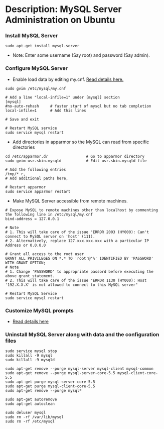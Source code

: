 # Description: MySQL Server Administration on Ubuntu

### Install MySQL Server
```
sudo apt-get install mysql-server
```
- Note: Enter some username (Say root) and password (Say admin).

### Configure MySQL Server
- Enable load data by editing my.cnf. [Read details here.](http://stackoverflow.com/questions/10762239/mysql-enable-load-data-local-infile)

```
sudo gvim /etc/mysql/my.cnf

# Add a line "local-infile=1" under [mysql] section
[mysql]
#no-auto-rehash     # faster start of mysql but no tab completion
local-infile=1      # Add this lines

# Save and exit

# Restart MySQL service
sudo service mysql restart
```

- Add directories in apparmor so the MySQL can read from specific directories

```
cd /etc/apparmor.d/                 # Go to apparmor directory
sudo gvim usr.sbin.mysqld           # Edit usr.sbin.mysqld file

# Add the following entries
/tmp/* r,
# Add additional paths here,

# Restart apparmor
sudo service apparmor restart
```

- Make MySQL Server accessible from remote machines.

```
# Expose MySQL to remote machines other than localhost by commenting the following line in /etc/mysql/my.cnf
bind-address = 127.0.0.1

# Note
# 1. This will take care of the issue "ERROR 2003 (HY000): Can't connect to MySQL server on 'host' (111).
# 2. Alternatively, replace 127.xxx.xxx.xxx with a particular IP Address or 0.0.0.0

# Grant all access to the root user
GRANT ALL PRIVILEGES ON *.* TO 'root'@'%' IDENTIFIED BY 'PASSWORD' WITH GRANT OPTION;
# Note
# 1. Change 'PASSWORD' to appropriate passord before executing the above grant statement.
# 2. This will take care of the issue "ERROR 1130 (HY000): Host '192.X.X.X' is not allowed to connect to this MySQL server"

# Restart MySQL Service
sudo service mysql restart
```

### Customize MySQL prompts
- [Read details here](http://www.thegeekstuff.com/2010/02/mysql_ps1-6-examples-to-make-your-mysql-prompt-like-angelina-jolie/)

### Uninstall MySQL Server along with data and the configuration files
```
sudo service mysql stop
sudo killall -9 mysql
sudo killall -9 mysqld

sudo apt-get remove --purge mysql-server mysql-client mysql-common
sudo apt-get remove --purge mysql-server-core-5.5 mysql-client-core-5.5
sudo apt-get purge mysql-server-core-5.5
sudo apt-get purge mysql-client-core-5.5
sudo apt-get remove --purge mysql*

sudo apt-get autoremove
sudo apt-get autoclean

sudo deluser mysql
sudo rm -rf /var/lib/mysql
sudo rm -rf /etc/mysql
```
